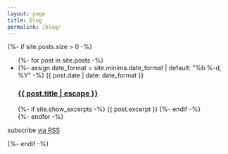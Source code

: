 ```yaml
---
layout: page
title: Blog
permalink: /blog/
---
```


{%- if site.posts.size > 0 -%}
<ul class="post-list">
	{%- for post in site.posts -%}
	<li>
	{%- assign date_format = site.minima.date_format | default: "%b %-d, %Y" -%}
	<span class="post-meta">{{ post.date | date: date_format }}</span>
	<h3>
		<a class="post-link" href="{{ post.url | relative_url }}">
		{{ post.title | escape }}
		</a>
	</h3>
	{%- if site.show_excerpts -%}
		{{ post.excerpt }}
	{%- endif -%}
	</li>
	{%- endfor -%}
</ul>

<p class="rss-subscribe">subscribe <a href="{{ "/feed.xml" | relative_url }}">via RSS</a></p>
{%- endif -%}

